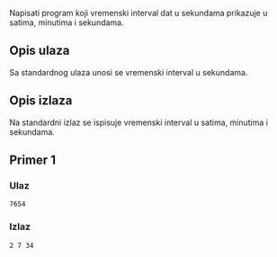 Napisati program koji vremenski interval dat u sekundama prikazuje u satima, minutima i sekundama.

## Opis ulaza

Sa standardnog ulaza unosi se vremenski interval u sekundama.

## Opis izlaza

Na standardni izlaz se ispisuje vremenski interval u satima, minutima i sekundama.

## Primer 1

### Ulaz

~~~
7654
~~~

### Izlaz

~~~
2 7 34
~~~
